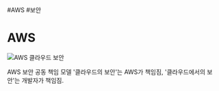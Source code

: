 #AWS #보안
# AWS

![AWS 클라우드 보안](https://aws.amazon.com/ko/compliance/shared-responsibility-model/)

AWS 보안 공동 책임 모델
 '클라우드의 보안'는 AWS가 책임짐, '클라우드에서의 보안'는 개발자가 책임짐.

 
